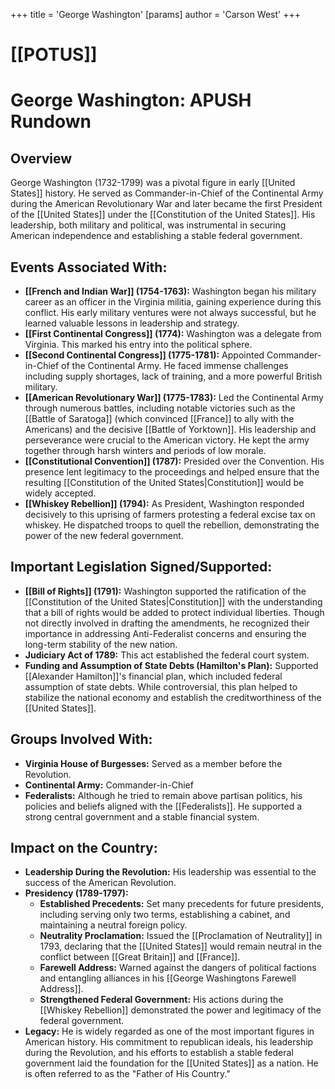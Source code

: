 +++
 title = 'George Washington'
[params]
	author = 'Carson West'
+++
# [[POTUS]]
# George Washington: APUSH Rundown

## Overview

George Washington (1732-1799) was a pivotal figure in early [[United States]] history. He served as Commander-in-Chief of the Continental Army during the American Revolutionary War and later became the first President of the [[United States]] under the [[Constitution of the United States]]. His leadership, both military and political, was instrumental in securing American independence and establishing a stable federal government.

## Events Associated With:

*   **[[French and Indian War]] (1754-1763):** Washington began his military career as an officer in the Virginia militia, gaining experience during this conflict. His early military ventures were not always successful, but he learned valuable lessons in leadership and strategy.
*   **[[First Continental Congress]] (1774):** Washington was a delegate from Virginia. This marked his entry into the political sphere.
*   **[[Second Continental Congress]] (1775-1781):** Appointed Commander-in-Chief of the Continental Army. He faced immense challenges including supply shortages, lack of training, and a more powerful British military.
*   **[[American Revolutionary War]] (1775-1783):** Led the Continental Army through numerous battles, including notable victories such as the [[Battle of Saratoga]] (which convinced [[France]] to ally with the Americans) and the decisive [[Battle of Yorktown]]. His leadership and perseverance were crucial to the American victory. He kept the army together through harsh winters and periods of low morale.
*   **[[Constitutional Convention]] (1787):** Presided over the Convention. His presence lent legitimacy to the proceedings and helped ensure that the resulting [[Constitution of the United States|Constitution]] would be widely accepted.
*   **[[Whiskey Rebellion]] (1794):** As President, Washington responded decisively to this uprising of farmers protesting a federal excise tax on whiskey. He dispatched troops to quell the rebellion, demonstrating the power of the new federal government.

## Important Legislation Signed/Supported:

*   **[[Bill of Rights]] (1791):** Washington supported the ratification of the [[Constitution of the United States|Constitution]] with the understanding that a bill of rights would be added to protect individual liberties. Though not directly involved in drafting the amendments, he recognized their importance in addressing Anti-Federalist concerns and ensuring the long-term stability of the new nation.
*   **Judiciary Act of 1789:** This act established the federal court system.
*   **Funding and Assumption of State Debts (Hamilton's Plan):** Supported [[Alexander Hamilton]]'s financial plan, which included federal assumption of state debts. While controversial, this plan helped to stabilize the national economy and establish the creditworthiness of the [[United States]].

## Groups Involved With:

*   **Virginia House of Burgesses:** Served as a member before the Revolution.
*   **Continental Army:** Commander-in-Chief
*   **Federalists:** Although he tried to remain above partisan politics, his policies and beliefs aligned with the [[Federalists]]. He supported a strong central government and a stable financial system.

## Impact on the Country:

*   **Leadership During the Revolution:** His leadership was essential to the success of the American Revolution.
*   **Presidency (1789-1797):**
    *   **Established Precedents:** Set many precedents for future presidents, including serving only two terms, establishing a cabinet, and maintaining a neutral foreign policy.
    *   **Neutrality Proclamation:** Issued the [[Proclamation of Neutrality]] in 1793, declaring that the [[United States]] would remain neutral in the conflict between [[Great Britain]] and [[France]].
    *   **Farewell Address:** Warned against the dangers of political factions and entangling alliances in his [[George Washingtons Farewell Address]].
    *   **Strengthened Federal Government:** His actions during the [[Whiskey Rebellion]] demonstrated the power and legitimacy of the federal government.
*   **Legacy:** He is widely regarded as one of the most important figures in American history. His commitment to republican ideals, his leadership during the Revolution, and his efforts to establish a stable federal government laid the foundation for the [[United States]] as a nation. He is often referred to as the "Father of His Country."
